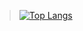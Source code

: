 > [![Top Langs](https://github-readme-stats.vercel.app/api/top-langs/?username=wold21&layout=compact&theme=dark)](https://github.com/anuraghazra/github-readme-stats)
